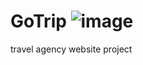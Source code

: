 # GoTrip ![image](https://user-images.githubusercontent.com/77151845/185804773-3a73649a-92b0-4832-844e-837d99830b65.png)
travel agency website project
